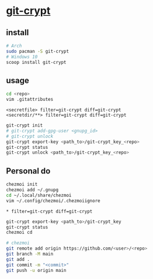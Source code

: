 # [git-crypt](https://github.com/AGWA/git-crypt)

## install

```sh
# Arch
sudo pacman -S git-crypt
# Windows 10
scoop install git-crypt
```

## usage

```sh
cd <repo>
vim .gitattributes
```

```
<secretfile> filter=git-crypt diff=git-crypt
<secretdir/**> filter=git-crypt diff=git-crypt
```

```sh
git-crypt init
# git-crypt add-gpg-user <gnupg_id>
# git-crypt unlock
git-crypt export-key <path_to>/git-crypt_key_<repo>
git-crypt status
git-crypt unlock <path_to>/git-crypt_key_<repo>
```

## Personal do

```sh
chezmoi init
chezmoi add ~/.gnupg
cd ~/.local/share/chezmoi
vim ~/.config/chezmoi/.chezmoiignore
```

```
* filter=git-crypt diff=git-crypt
```

```sh
git-crypt export-key <path_to>/git-crypt_key
git-crypt status
chezmoi cd
```

```sh
# chezmoi
git remote add origin https://github.com/<user>/<repo>
git branch -M main
git add .
git commit -m "<commit>"
git push -u origin main
```
